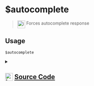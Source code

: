 # $autocomplete
> <img align="top" src="https://upload.wikimedia.org/wikipedia/commons/thumb/e/e4/Infobox_info_icon.svg/160px-Infobox_info_icon.svg.png?20150409153300" alt="image" width="25" height="auto"> Forces autocomplete response
## Usage
```
$autocomplete
```
<details>
<summary>
    
## <img align="top" src="https://cdn4.iconfinder.com/data/icons/iconsimple-logotypes/512/github-512.png" alt="image" width="25" height="auto">  [Source Code](https://github.com/tryforge/ForgeScript-V2/blob/main/src/native/autocomplete.ts)
    
</summary>
    
```ts
import { NativeFunction, Return } from "../structures"

export default new NativeFunction({
    name: "$autocomplete",
    version: "1.0.6",
    description: "Forces autocomplete response",
    unwrap: false,
    async execute(ctx) {
        await ctx.container.send(ctx.obj)
        return Return.success()
    },
})

```
    
</details>